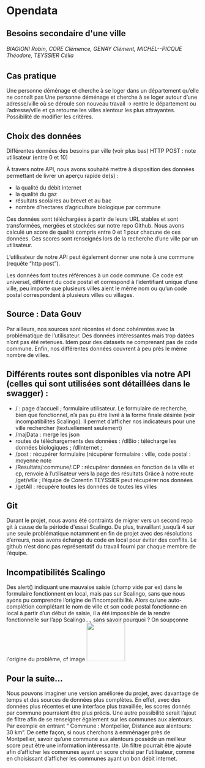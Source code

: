 # Opendata

## Besoins secondaire d'une ville

###### BIAGIONI Robin, CORE Clémence, GENAY Clément, MICHEL--PICQUE Théodore, TEYSSIER Célia


## Cas pratique
Une personne déménage et cherche à se loger dans un département qu’elle ne connaît pas
Une personne déménage et cherche à se loger autour d’une adresse/ville où se déroule son nouveau travail
→ rentre le département ou l’adresse/ville et ça retourne les villes alentour les plus attrayantes.
Possibilité de modifier les critères.

## Choix des données 
Différentes données des besoins par ville (voir plus bas)
HTTP POST : note utilisateur (entre 0 et 10)

À travers notre API, nous avons souhaité mettre à disposition des données permettant de livrer un aperçu rapide de(s) : 
- la qualité du débit internet
- la qualité du gaz
- résultats scolaires au brevet et au bac
- nombre d’hectares d’agriculture biologique par commune

Ces données sont téléchargées à partir de leurs URL stables et sont transformées, mergées et stockées sur notre repo Github. Nous avons calculé un score de qualité compris entre 0 et 1 pour chacune de ces données. Ces scores sont renseignés lors de la recherche d’une ville par un utilisateur.

L’utilisateur de notre API peut également donner une note à une commune (requête “http post”). 

Les données font toutes références à un code commune. Ce code est universel, différent du code postal et correspond à l’identifiant unique d’une ville, peu importe que plusieurs villes aient le même nom ou qu’un code postal correspondent à plusieurs villes ou villages.

## Source : Data Gouv

Par ailleurs, nos sources sont récentes et donc cohérentes avec la problématique de l’utilisateur. Des données intéressantes mais trop datées n’ont pas été retenues. Idem pour des datasets ne comprenant pas de code commune. Enfin, nos différentes données couvrent à peu près le même nombre de villes.

## Différents routes sont disponibles via notre API (celles qui sont utilisées sont détaillées dans le swagger) :

- / : page d’accueil ; formulaire utilisateur. Le formulaire de recherche, bien que fonctionnel, n’a pas pu être livré à la forme finale désirée (voir incompatibilités Scalingo). Il permet d’afficher nos indicateurs pour une ville rechercher (textuellement seulement)
- /majData : merge les json
- routes de téléchargements des données : /dlBio : télécharge les données biologiques ; /dlInternet ;
- /post : récupérer formulaire (récupérer formulaire : ville, code postal : moyenne note
- /Resultats/:commune/:CP : récupérer données en fonction de la ville et cp, renvoie à l’utilisateur vers la page des résultats
Grâce à notre route /get/*ville* ; l’équipe de Corentin TEYSSIER peut récupérer nos données
- /getAll : récupère toutes les données de toutes les villes

## Git

Durant le projet, nous avons été contraints de migrer vers un second repo git à cause de la période d'essai Scalingo. De plus, travaillant jusqu’à 4 sur une seule problématique notamment en fin de projet avec des résolutions d’erreurs, nous avons échangé du code en local pour éviter des conflits. Le github n’est donc pas représentatif du travail fourni par chaque membre de l’équipe.

## Incompatibilités Scalingo

Des alert() indiquant une mauvaise saisie (champ vide par ex) dans le formulaire fonctionnent en local, mais pas sur Scalingo, sans que nous ayons pu comprendre l’origine de l’incompatibilité.
Alors qu’une auto-complétion complétant le nom de ville et son code postal fonctionne en local à partir d’un début de saisie, il a été impossible de la rendre fonctionnelle sur l’app Scalingo…, sans savoir pourquoi ? On soupçonne l'origine du problème, cf image <img src="https://www.geeksleague.be/wp-content/uploads/2010/05/PEBKAC-Preview.png" width="100" height="100">



## Pour la suite...
Nous pouvons imaginer une version améliorée du projet, avec davantage de temps et des sources de données plus complètes. En effet, avec des données plus récentes et une interface plus travaillée, les scores donnés par commune pourraient être plus précis. Une autre possibilité serait l’ajout de filtre afin de se renseigner également sur les communes aux alentours. Par exemple en entrant “ Commune : Montpellier, Distance aux alentours: 30 km”. De cette façon, si nous cherchons à emménager près de Montpellier, savoir qu’une commune aux alentours possède un meilleur score peut être une information intéressante.
Un filtre pourrait être ajouté afin d’afficher les communes ayant un score choisi par l’utilisateur, comme en choisissant d’afficher les communes ayant un bon débit internet.
